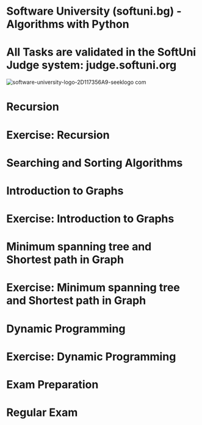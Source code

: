 # Software University (softuni.bg) - Algorithms with Python
# All Tasks are validated in the SoftUni Judge system: judge.softuni.org

![software-university-logo-2D117356A9-seeklogo com](https://github.com/svetlanasieber/Algorithms-Python/assets/135451084/bf4b988e-c47f-4dee-8772-fa590d1861cc)



# Recursion
# Exercise: Recursion
# Searching and Sorting Algorithms
# Introduction to Graphs
# Exercise: Introduction to Graphs
# Minimum spanning tree and Shortest path in Graph
# Exercise: Minimum spanning tree and Shortest path in Graph
# Dynamic Programming
# Exercise: Dynamic Programming
# Exam Preparation 
# Regular Exam
